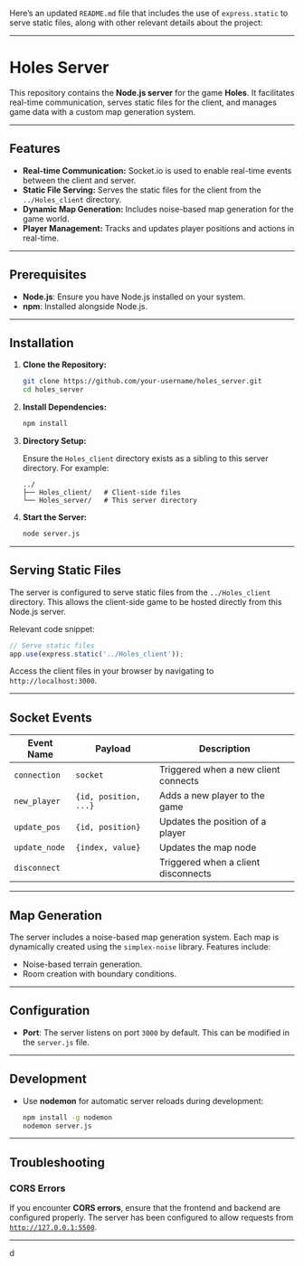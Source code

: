 

Here’s an updated `README.md` file that includes the use of `express.static` to serve static files, along with other relevant details about the project:

---

# Holes Server

This repository contains the **Node.js server** for the game **Holes**. It facilitates real-time communication, serves static files for the client, and manages game data with a custom map generation system.

---

## Features

- **Real-time Communication:** Socket.io is used to enable real-time events between the client and server.
- **Static File Serving:** Serves the static files for the client from the `../Holes_client` directory.
- **Dynamic Map Generation:** Includes noise-based map generation for the game world.
- **Player Management:** Tracks and updates player positions and actions in real-time.

---

## Prerequisites

- **Node.js**: Ensure you have Node.js installed on your system.
- **npm**: Installed alongside Node.js.

---

## Installation

1. **Clone the Repository:**

   ```bash
   git clone https://github.com/your-username/holes_server.git
   cd holes_server
   ```

2. **Install Dependencies:**

   ```bash
   npm install
   ```

3. **Directory Setup:**

   Ensure the `Holes_client` directory exists as a sibling to this server directory. For example:

   ```plaintext
   ../
   ├── Holes_client/   # Client-side files
   └── Holes_server/   # This server directory
   ```

4. **Start the Server:**

   ```bash
   node server.js
   ```

---

## Serving Static Files

The server is configured to serve static files from the `../Holes_client` directory. This allows the client-side game to be hosted directly from this Node.js server.

Relevant code snippet:

```javascript
// Serve static files
app.use(express.static('../Holes_client'));
```

Access the client files in your browser by navigating to `http://localhost:3000`.

---

## Socket Events

| Event Name      | Payload                  | Description                                 |
|-----------------|--------------------------|---------------------------------------------|
| `connection`    | `socket`                 | Triggered when a new client connects        |
| `new_player`    | `{id, position, ...}`    | Adds a new player to the game               |
| `update_pos`    | `{id, position}`         | Updates the position of a player            |
| `update_node`   | `{index, value}`         | Updates the map node                        |
| `disconnect`    |                          | Triggered when a client disconnects         |

---

## Map Generation

The server includes a noise-based map generation system. Each map is dynamically created using the `simplex-noise` library. Features include:

- Noise-based terrain generation.
- Room creation with boundary conditions.

---

## Configuration

- **Port**: The server listens on port `3000` by default. This can be modified in the `server.js` file.

---

## Development

- Use **nodemon** for automatic server reloads during development:

  ```bash
  npm install -g nodemon
  nodemon server.js
  ```

---

## Troubleshooting

### CORS Errors
If you encounter **CORS errors**, ensure that the frontend and backend are configured properly. The server has been configured to allow requests from [`http://127.0.0.1:5500`](http://127.0.0.1:5500/game/index.html).

---
d